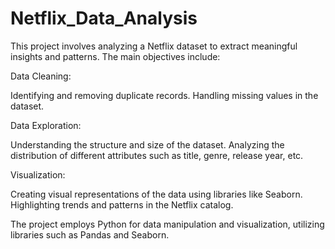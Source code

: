 # Netflix_Data_Analysis

This project involves analyzing a Netflix dataset to extract meaningful insights and patterns. The main objectives include:

Data Cleaning:

Identifying and removing duplicate records.
Handling missing values in the dataset.

Data Exploration:

Understanding the structure and size of the dataset.
Analyzing the distribution of different attributes such as title, genre, release year, etc.

Visualization:

Creating visual representations of the data using libraries like Seaborn.
Highlighting trends and patterns in the Netflix catalog.

The project employs Python for data manipulation and visualization, utilizing libraries such as Pandas and Seaborn.

